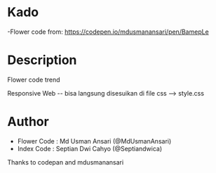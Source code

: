 # Kado
-Flower code from: https://codepen.io/mdusmanansari/pen/BamepLe


# Description
Flower code  trend 

Responsive Web -- bisa langsung disesuikan di file css --> style.css

# Author
- Flower Code : Md Usman Ansari (@MdUsmanAnsari)
- Index Code : Septian Dwi Cahyo (@Septiandwica)

Thanks to codepan and mdusmanansari
